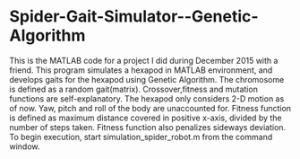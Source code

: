 # Spider-Gait-Simulator--Genetic-Algorithm
This is the MATLAB code for a project I did during December 2015 with a friend.
This program simulates a hexapod in MATLAB environment, and develops gaits for the hexapod using Genetic Algorithm. The chromosome is defined as a random gait(matrix).
Crossover,fitness and mutation functions are self-explanatory.
The hexapod only considers 2-D motion as of now. Yaw, pitch and roll of the body are unaccounted for. Fitness function is defined as maximum distance covered in positive x-axis, divided by the number of steps taken. Fitness function also penalizes sideways deviation.
To begin execution, start simulation_spider_robot.m from the command window.
